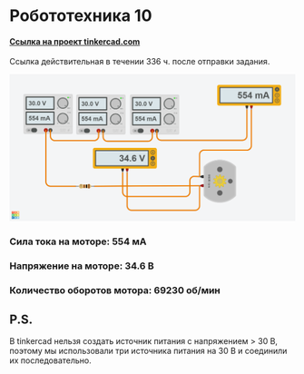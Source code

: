 # Робототехника 10

#### [Ссылка на проект tinkercad.com](https://www.tinkercad.com/things/arQkhy3RhaI-start-simulating/editel?lessonid=EHD2303J3YPUS5Z&projectid=OIYJ88OJ3OPN3EA&collectionid=OIYJ88OJ3OPN3EA&sharecode=w7gx2d5GR8NCYS2jetIyJ4tvoWxDZiSxaKI9lfHK-1o)
Cсылка действительная в течении 336 ч. после отправки задания.

![скриншот](./screenshot.png)

### Сила тока на моторе: **554 мА** 
### Напряжение на моторе: **34.6 В**
### Количество оборотов мотора: **69230 об/мин**

## P.S.
В tinkercad нельзя создать источник питания с напряжением > 30 В, поэтому
мы использовали три источника питания на 30 В и соединили их последовательно.
